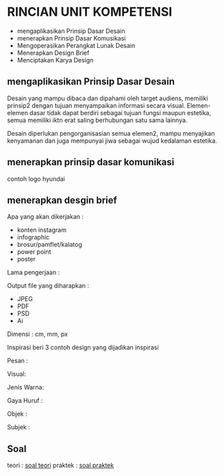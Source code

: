 # RINCIAN UNIT KOMPETENSI

* mengaplikasikan Prinsip Dasar Desain
* menerapkan Prinsip Dasar Komusikasi
* Mengoperasikan Perangkat Lunak Desain
* Menerapkan Design Brief
* Menciptakan Karya Design

## mengaplikasikan Prinsip Dasar Desain 
Desain yang mampu dibaca dan dipahami oleh target audiens, memiliki prinsip2 dengan tujuan menyampaikan informasi secara visual.
Elemen-elemen dasar tidak dapat berdiri sebagai tujuan fungsi maupun estetika, semua memiliki iktn erat saling berhubungan satu sama lainnya.

Desain diperlukan pengorganisasian semua elemen2, mampu menyajikan kenyamanan dan juga mempunyai jiwa sebagai wujud kedalaman estetika.

## menerapkan prinsip dasar komunikasi
contoh logo hyundai

## menerapkan desgin brief
Apa yang akan dikerjakan :
* konten instagram
* infographic
* brosur/pamflet/kalatog
* power point
* poster

Lama pengerjaan :

Output file yang diharapkan :
* JPEG
* PDF
* PSD
* Ai


Dimensi :
cm, mm, px

Inspirasi
beri 3 contoh design yang dijadikan inspirasi

Pesan :

Visual:

Jenis Warna:

Gaya Huruf :

Objek :

Subjek :



## Soal
teori : [soal teori](https://docs.google.com/forms/d/e/1FAIpQLSeyRW3mVmFf9eHSuuOwDPTpSui7UVhfpSAwBzHRW8svy8rY0w/viewscore?viewscore=AE0zAgAZaBSj0j3TUFcU_uT2DXsjNu0hojibHfJy9p3o1z3QMHSJRwfzFHSACs_L4eRHiEg)
praktek : [soal praktek](https://docs.google.com/forms/d/e/1FAIpQLSdgNMCkMjrErMnj-iV32LlDWZSrWKH2lpP7lhsxnLUmJ4jVkQ/viewform)
